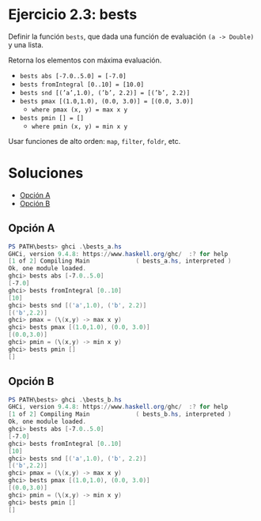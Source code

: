 # Ejercicio 2.3: bests

Definir la función `bests`, que dada una función de evaluación `(a -> Double)` y una lista.

Retorna los elementos con máxima evaluación.

- `bests abs [-7.0..5.0] = [-7.0]`
- `bests fromIntegral [0..10] = [10.0]`
- `bests snd [(’a’,1.0), (’b’, 2.2)] = [(’b’, 2.2)]`
- `bests pmax [(1.0,1.0), (0.0, 3.0)] = [(0.0, 3.0)]`
    - `where pmax (x, y) = max x y`
- `bests pmin [] = []`
    - `where pmin (x, y) = min x y`

Usar funciones de alto orden: `map`, `filter`, `foldr`, etc.

# Soluciones

- [Opción A](bests_a.hs)
- [Opción B](bests_b.hs)

## Opción A

```powershell
PS PATH\bests> ghci .\bests_a.hs
GHCi, version 9.4.8: https://www.haskell.org/ghc/  :? for help
[1 of 2] Compiling Main             ( bests_a.hs, interpreted )
Ok, one module loaded.
ghci> bests abs [-7.0..5.0]
[-7.0]
ghci> bests fromIntegral [0..10]
[10]
ghci> bests snd [('a',1.0), ('b', 2.2)]
[('b',2.2)]
ghci> pmax = (\(x,y) -> max x y)
ghci> bests pmax [(1.0,1.0), (0.0, 3.0)]
[(0.0,3.0)]
ghci> pmin = (\(x,y) -> min x y)
ghci> bests pmin []
[]
```

## Opción B

```powershell
PS PATH\bests> ghci .\bests_b.hs
GHCi, version 9.4.8: https://www.haskell.org/ghc/  :? for help
[1 of 2] Compiling Main             ( bests_b.hs, interpreted )
Ok, one module loaded.
ghci> bests abs [-7.0..5.0]
[-7.0]
ghci> bests fromIntegral [0..10]
[10]
ghci> bests snd [('a',1.0), ('b', 2.2)]
[('b',2.2)]
ghci> pmax = (\(x,y) -> max x y)
ghci> bests pmax [(1.0,1.0), (0.0, 3.0)]
[(0.0,3.0)]
ghci> pmin = (\(x,y) -> min x y)
ghci> bests pmin []
[]
```